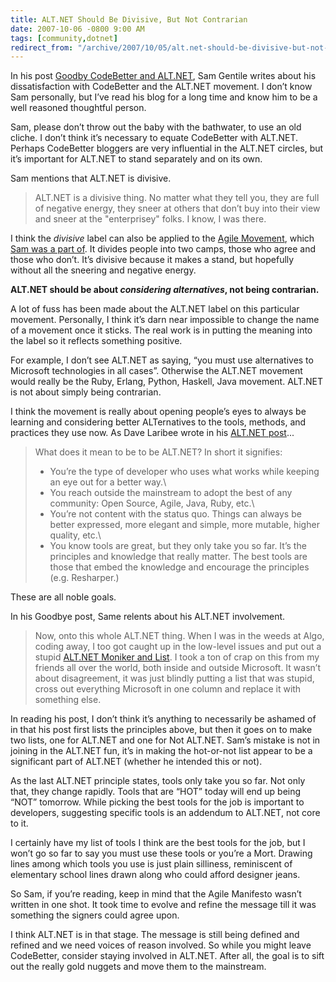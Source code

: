 ```yaml
---
title: ALT.NET Should Be Divisive, But Not Contrarian
date: 2007-10-06 -0800 9:00 AM
tags: [community,dotnet]
redirect_from: "/archive/2007/10/05/alt.net-should-be-divisive-but-not-contrarian.aspx/"
---
```


In his post [Goodby CodeBetter and
ALT.NET](http://samgentile.com/blogs/samgentile/archive/2007/10/06/goodbye-codebetter-and-alt-net.aspx "Same Gentile on CodeBetter and ALT.NET"),
Sam Gentile writes about his dissatisfaction with CodeBetter and the
ALT.NET movement. I don’t know Sam personally, but I’ve read his blog
for a long time and know him to be a well reasoned thoughtful person.

Sam, please don’t throw out the baby with the bathwater, to use an old
cliche. I don’t think it’s necessary to equate CodeBetter with ALT.NET.
Perhaps CodeBetter bloggers are very influential in the ALT.NET circles,
but it’s important for ALT.NET to stand separately and on its own.

Sam mentions that ALT.NET is divisive.

> ALT.NET is a divisive thing. No matter what they tell you, they are
> full of negative energy, they sneer at others that don’t buy into
> their view and sneer at the "enterprisey" folks. I know, I was there.

I think the *divisive* label can also be applied to the [Agile
Movement](http://agilemanifesto.org/ "Agile Manifesto"), which [Sam was
a part
of](http://channel9.msdn.com/ShowPost.aspx?PostID=126731 "Sam Gentile and Ward Cunningham").
It divides people into two camps, those who agree and those who don’t.
It’s divisive because it makes a stand, but hopefully without all the
sneering and negative energy.

**ALT.NET should be about *considering alternatives*, not being
contrarian.**

A lot of fuss has been made about the ALT.NET label on this particular
movement. Personally, I think it’s darn near impossible to change the
name of a movement once it sticks. The real work is in putting the
meaning into the label so it reflects something positive.

For example, I don’t see ALT.NET as saying, “you must use alternatives
to Microsoft technologies in all cases”. Otherwise the ALT.NET movement
would really be the Ruby, Erlang, Python, Haskell, Java movement.
ALT.NET is not about simply being contrarian.

I think the movement is really about opening people’s eyes to always be
learning and considering better ALTernatives to the tools, methods, and
practices they use now. As Dave Laribee wrote in his [ALT.NET
post](http://laribee.com/blog/2007/04/10/altnet/ "ALT.NET")...

> What does it mean to be to be ALT.NET? In short it signifies:
>
> -   You’re the type of developer who uses what works while keeping an
>     eye out for a better way.\
> -   You reach outside the mainstream to adopt the best of any
>     community: Open Source, Agile, Java, Ruby, etc.\
> -   You’re not content with the status quo. Things can always be
>     better expressed, more elegant and simple, more mutable, higher
>     quality, etc.\
> -   You know tools are great, but they only take you so far. It’s the
>     principles and knowledge that really matter. The best tools are
>     those that embed the knowledge and encourage the principles (e.g.
>     Resharper.)

These are all noble goals.

In his Goodbye post, Same relents about his ALT.NET involvement.

> Now, onto this whole ALT.NET thing. When I was in the weeds at Algo,
> coding away, I too got caught up in the low-level issues and put out a
> stupid [ALT.NET Moniker and
> List](http://codebetter.com/blogs/sam.gentile/archive/2007/06/05/the-alt-net-moniker-and-list.aspx "ALT.NET Moniker and List").
> I took a ton of crap on this from my friends all over the world, both
> inside and outside Microsoft. It wasn’t about disagreement, it was
> just blindly putting a list that was stupid, cross out everything
> Microsoft in one column and replace it with something else.

In reading his post, I don’t think it’s anything to necessarily be
ashamed of in that his post first lists the principles above, but then
it goes on to make two lists, one for ALT.NET and one for Not ALT.NET.
Sam’s mistake is not in joining in the ALT.NET fun, it’s in making the
hot-or-not list appear to be a significant part of ALT.NET (whether he
intended this or not).

As the last ALT.NET principle states, tools only take you so far. Not
only that, they change rapidly. Tools that are “HOT” today will end up
being “NOT” tomorrow. While picking the best tools for the job is
important to developers, suggesting specific tools is an addendum to
ALT.NET, not core to it.

I certainly have my list of tools I think are the best tools for the
job, but I won’t go so far to say you must use these tools or you’re a
Mort. Drawing lines among which tools you use is just plain silliness,
reminiscent of elementary school lines drawn along who could afford
designer jeans.

So Sam, if you’re reading, keep in mind that the Agile Manifesto wasn’t
written in one shot. It took time to evolve and refine the message till
it was something the signers could agree upon.

I think ALT.NET is in that stage. The message is still being defined and
refined and we need voices of reason involved. So while you might leave
CodeBetter, consider staying involved in ALT.NET. After all, the goal is
to sift out the really gold nuggets and move them to the mainstream.

